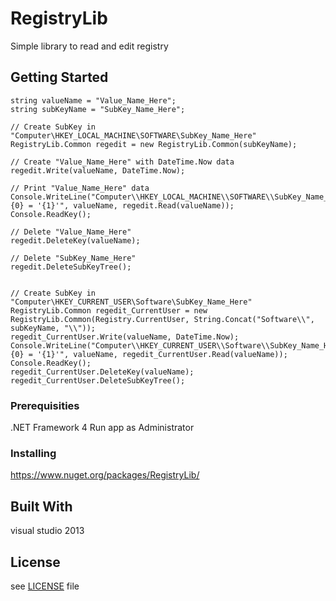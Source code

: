 # RegistryLib

Simple library to read and edit registry


## Getting Started

```
string valueName = "Value_Name_Here";
string subKeyName = "SubKey_Name_Here";

// Create SubKey in "Computer\HKEY_LOCAL_MACHINE\SOFTWARE\SubKey_Name_Here"
RegistryLib.Common regedit = new RegistryLib.Common(subKeyName);

// Create "Value_Name_Here" with DateTime.Now data
regedit.Write(valueName, DateTime.Now);

// Print "Value_Name_Here" data
Console.WriteLine("Computer\\HKEY_LOCAL_MACHINE\\SOFTWARE\\SubKey_Name_Here\\{0} = '{1}'", valueName, regedit.Read(valueName));
Console.ReadKey();

// Delete "Value_Name_Here"
regedit.DeleteKey(valueName);

// Delete "SubKey_Name_Here"
regedit.DeleteSubKeyTree();


// Create SubKey in "Computer\HKEY_CURRENT_USER\Software\SubKey_Name_Here"
RegistryLib.Common regedit_CurrentUser = new RegistryLib.Common(Registry.CurrentUser, String.Concat("Software\\", subKeyName, "\\"));
regedit_CurrentUser.Write(valueName, DateTime.Now);
Console.WriteLine("Computer\\HKEY_CURRENT_USER\\Software\\SubKey_Name_Here\\{0} = '{1}'", valueName, regedit_CurrentUser.Read(valueName));
Console.ReadKey();
regedit_CurrentUser.DeleteKey(valueName);
regedit_CurrentUser.DeleteSubKeyTree();

```

### Prerequisities

.NET Framework 4
Run app as Administrator


### Installing

https://www.nuget.org/packages/RegistryLib/


## Built With

visual studio 2013


## License

see [LICENSE](https://github.com/herbertagosto/RegistryLib/blob/master/LICENSE) file
